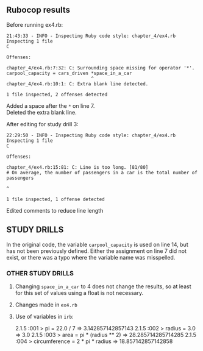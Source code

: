 ## Rubocop results

Before running ex4.rb:

    21:43:33 - INFO - Inspecting Ruby code style: chapter_4/ex4.rb
    Inspecting 1 file
    C
    
    Offenses:
    
    chapter_4/ex4.rb:7:32: C: Surrounding space missing for operator '*'.
    carpool_capacity = cars_driven *space_in_a_car
                                   ^
    chapter_4/ex4.rb:10:1: C: Extra blank line detected.
    
    1 file inspected, 2 offenses detected

Added a space after the `*` on line 7.  
Deleted the extra blank line.

After editing for study drill 3:

    22:29:50 - INFO - Inspecting Ruby code style: chapter_4/ex4.rb
    Inspecting 1 file
    C
    
    Offenses:
    
    chapter_4/ex4.rb:15:81: C: Line is too long. [81/80]
    # On average, the number of passengers in a car is the total number of passengers
                                                                                    ^
    
    1 file inspected, 1 offense detected

Edited comments to reduce line length


## STUDY DRILLS

In the original code, the variable `carpool_capacity` is used on line 14, but has not been previously defined.
Either the assignment on line 7 did not exist, or there was a typo where the variable name was misspelled.

### OTHER STUDY DRILLS

1. Changing `space_in_a_car` to 4 does not change the results, so at least for this set of values using a float is not necessary.

3. Changes made in `ex4.rb`

6. Use of variables in `irb`:


    2.1.5 :001 > pi = 22.0 / 7
     => 3.142857142857143
    2.1.5 :002 > radius = 3.0
     => 3.0
    2.1.5 :003 > area = pi * (radius ** 2)
     => 28.285714285714285
    2.1.5 :004 > circumference = 2 * pi * radius
     => 18.857142857142858
